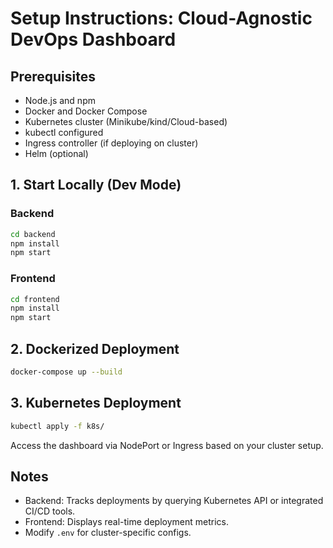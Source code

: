 # Setup Instructions: Cloud-Agnostic DevOps Dashboard

## Prerequisites

- Node.js and npm
- Docker and Docker Compose
- Kubernetes cluster (Minikube/kind/Cloud-based)
- kubectl configured
- Ingress controller (if deploying on cluster)
- Helm (optional)

## 1. Start Locally (Dev Mode)

### Backend

```bash
cd backend
npm install
npm start
```

### Frontend

```bash
cd frontend
npm install
npm start
```

## 2. Dockerized Deployment

```bash
docker-compose up --build
```

## 3. Kubernetes Deployment

```bash
kubectl apply -f k8s/
```

Access the dashboard via NodePort or Ingress based on your cluster setup.

## Notes

- Backend: Tracks deployments by querying Kubernetes API or integrated CI/CD tools.
- Frontend: Displays real-time deployment metrics.
- Modify `.env` for cluster-specific configs.
